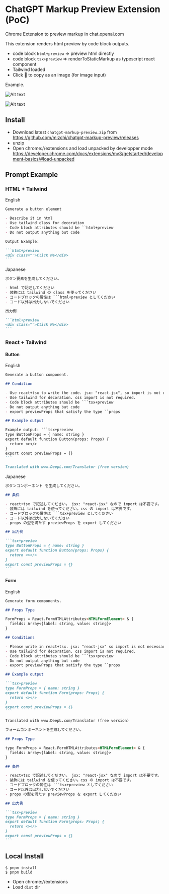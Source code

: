 # ChatGPT Markup Preview Extension (PoC)

Chrome Extension to preview markup in chat.openai.com

This extension renders html preview by code block outputs.

- code block `html+preview` => preview html directly
- code block `tsx+preview` => renderToStaticMarkup as typescript react component
- Tailwind loaded
- Click 📎 to copy as an image (for image input)

Example.

![Alt text](assets/image0.png)

![Alt text](assets/image1.png)

## Install

- Download latest `chatgpt-markup-preview.zip` from https://github.com/mizchi/chatgpt-markup-preview/releases
- unzip
- Open chrome://extensions and load unpacked by developper mode https://developer.chrome.com/docs/extensions/mv3/getstarted/development-basics/#load-unpacked

## Prompt Example

### HTML + Tailwind

English

````markdown
Generate a button element

- Describe it in html
- Use tailwind class for decoration
- Code block attributes should be ``html+preview
- Do not output anything but code

Output Example:

```html+preview
<div class="">Click Me</div>
```
````

Japanese

````markdown
ボタン要素を生成してください。

- html で記述してください
- 装飾には tailwind の class を使ってください
- コードブロックの属性は ```html+preview としてください
- コード以外は出力しないでください

出力例

```html+preview
<div class="">Click Me</div>
```
````

### React + Tailwind

#### Button

English

````markdown
Generate a button component.

## Condition

- Use react+tsx to write the code. jsx: "react-jsx", so import is not required.
- Use tailwind for decoration. css import is not required.
- Code block attributes should be ```tsx+preview
- Do not output anything but code
- export previewProps that satisfy the type ``props

## Example output

Example output: ```tsx+preview
type ButtonProps = { name: string }
export default function Button(props: Props) {
  return <></>
}
export const previewProps = {}
```

Translated with www.DeepL.com/Translator (free version)
````

Japanese

````markdown
ボタンコンポーネント を生成してください。

## 条件

- react+tsx で記述してください。 jsx: "react-jsx" なので import は不要です。
- 装飾には tailwind を使ってください。css の import は不要です。
- コードブロックの属性は ```tsx+preview としてください
- コード以外は出力しないでください
- props の型を満たす previewProps を export してください

## 出力例

```tsx+preview
type ButtonProps = { name: string }
export default function Button(props: Props) {
  return <></>
}
export const previewProps = {}
```
````

#### Form

English

````markdown
Generate form components.

## Props Type

FormProps = React.FormHTMLAttributes<HTMLFormElement> & {
  fields: Array<{label: string, value: string}>
}

## Conditions

- Please write in react+tsx. jsx: "react-jsx" so import is not necessary.
- Use tailwind for decoration. css import is not required.
- Code block attributes should be ```tsx+preview
- Do not output anything but code
- export previewProps that satisfy the type ``props

## Example output

```tsx+preview
type FormProps = { name: string }
export default function Form(props: Props) {
  return <></>
}
export const previewProps = {}
```

Translated with www.DeepL.com/Translator (free version)
````

````markdown
フォームコンポーネントを生成してください。

## Props Type

type FormProps = React.FormHTMLAttributes<HTMLFormElement> & {
  fields: Array<{label: string, value: string}>
}

## 条件

- react+tsx で記述してください。 jsx: "react-jsx" なので import は不要です。
- 装飾には tailwind を使ってください。css の import は不要です。
- コードブロックの属性は ```tsx+preview としてください
- コード以外は出力しないでください
- props の型を満たす previewProps を export してください

## 出力例

```tsx+preview
type FormProps = { name: string }
export default function Form(props: Props) {
  return <></>
}
export const previewProps = {}
```
````

## Local Install

```
$ pnpm install
$ pnpm build
```

- Open chrome://extensions
- Load `dist` dir